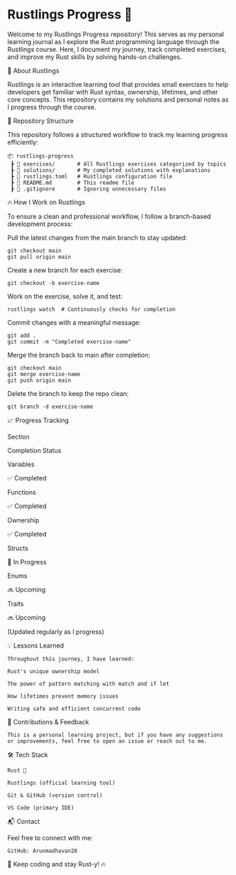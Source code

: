 # Rustlings Progress 🚀

Welcome to my Rustlings Progress repository! This serves as my personal learning journal as I explore the Rust programming language through the Rustlings course. Here, I document my journey, track completed exercises, and improve my Rust skills by solving hands-on challenges.

📌 About Rustlings

Rustlings is an interactive learning tool that provides small exercises to help developers get familiar with Rust syntax, ownership, lifetimes, and other core concepts. This repository contains my solutions and personal notes as I progress through the course.

📂 Repository Structure

This repository follows a structured workflow to track my learning progress efficiently:
```
📦 rustlings-progress
 ┣ 📂 exercises/       # All Rustlings exercises categorized by topics
 ┣ 📂 solutions/       # My completed solutions with explanations
 ┣ 📜 rustlings.toml   # Rustlings configuration file
 ┣ 📜 README.md        # This readme file
 ┣ 📜 .gitignore       # Ignoring unnecessary files
```
🔥 How I Work on Rustlings

To ensure a clean and professional workflow, I follow a branch-based development process:

Pull the latest changes from the main branch to stay updated:
```
git checkout main
git pull origin main
```
Create a new branch for each exercise:
```
git checkout -b exercise-name
```
Work on the exercise, solve it, and test:
```
rustlings watch  # Continuously checks for completion
```
Commit changes with a meaningful message:
```
git add .
git commit -m "Completed exercise-name"
```
Merge the branch back to main after completion:
```
git checkout main
git merge exercise-name
git push origin main
```
Delete the branch to keep the repo clean:
```
git branch -d exercise-name
```
📈 Progress Tracking

Section

Completion Status

Variables

✅ Completed

Functions

✅ Completed

Ownership

✅ Completed

Structs

🔄 In Progress

Enums

🔜 Upcoming

Traits

🔜 Upcoming

(Updated regularly as I progress)

💡 Lessons Learned
```
Throughout this journey, I have learned:

Rust's unique ownership model

The power of pattern matching with match and if let

How lifetimes prevent memory issues

Writing safe and efficient concurrent code
```
🤝 Contributions & Feedback
```
This is a personal learning project, but if you have any suggestions or improvements, feel free to open an issue or reach out to me.
```
🛠 Tech Stack
```
Rust 🦀

Rustlings (official learning tool)

Git & GitHub (version control)

VS Code (primary IDE)

```
📬 Contact

Feel free to connect with me:
```
GitHub: Arunmadhavan28
```


🚀 Keep coding and stay Rust-y! 🔥
